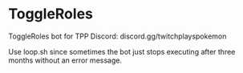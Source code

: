 # ToggleRoles
ToggleRoles bot for TPP Discord: discord.gg/twitchplayspokemon

Use loop.sh since sometimes the bot just stops executing after three months without an error message.